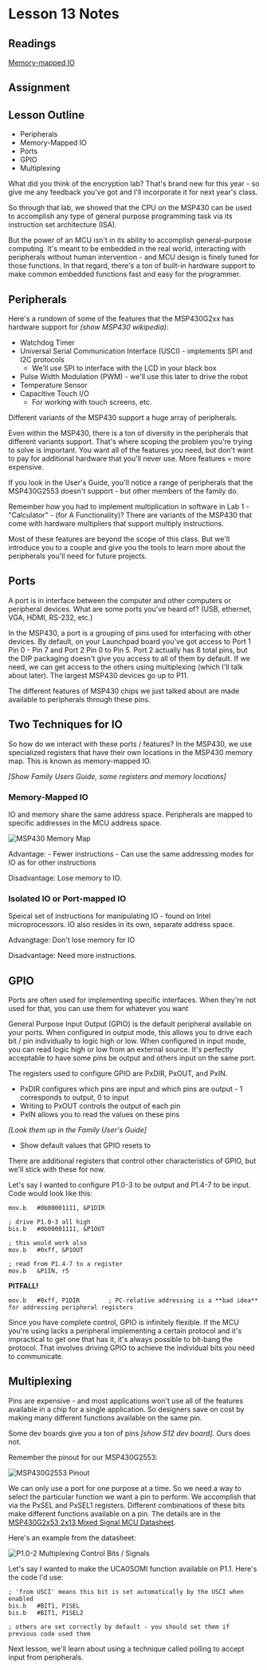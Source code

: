# Lesson 13 Notes

## Readings
[Memory-mapped IO](http://en.wikipedia.org/wiki/Memory-mapped_I/O)

## Assignment

## Lesson Outline
- Peripherals
- Memory-Mapped IO
- Ports
- GPIO
- Multiplexing

What did you think of the encryption lab?  That's brand new for this year - so give me any feedback you've got and I'll incorporate it for next year's class.

So through that lab, we showed that the CPU on the MSP430 can be used to accomplish any type of general purpose programming task via its instruction set architecture (ISA).

But the power of an MCU isn't in its ability to accomplish general-purpose computing. It's meant to be embedded in the real world, interacting with peripherals without human intervention - and MCU design is finely tuned for those functions. In that regard, there's a ton of built-in hardware support to make common embedded functions fast and easy for the programmer.

## Peripherals

Here's a rundown of some of the features that the MSP430G2xx has hardware support for *(show MSP430 wikipedia)*:

- Watchdog Timer
- Universal Serial Communication Interface (USCI) - implements SPI and I2C protocols
    - We'll use SPI to interface with the LCD in your black box
- Pulse Width Modulation (PWM) - we'll use this later to drive the robot
- Temperature Sensor
- Capacitive Touch I/O
    - For working with touch screens, etc.

Different variants of the MSP430 support a huge array of peripherals.

Even within the MSP430, there is a ton of diversity in the peripherals that different variants support. That's where scoping the problem you're trying to solve is important. You want all of the features you need, but don't want to pay for additional hardware that you'll never use. More features = more expensive.

If you look in the User's Guide, you'll notice a range of peripherals that the MSP430G2553 doesn't support - but other members of the family do.

Remember how you had to implement multiplication in software in Lab 1 - "Calculator" - (for A Functionality)? There are variants of the MSP430 that come with hardware multipliers that support multiply instructions.

Most of these features are beyond the scope of this class. But we'll introduce you to a couple and give you the tools to learn more about the peripherals you'll need for future projects.

## Ports

A port is in interface between the computer and other computers or peripheral devices.  What are some ports you've heard of?  (USB, ethernet, VGA, HDMI, RS-232, etc.)

In the MSP430, a port is a grouping of pins used for interfacing with other devices.  By default, on your Launchpad board you've got access to Port 1 Pin 0 - Pin 7 and Port 2 Pin 0 to Pin 5.  Port 2 actually has 8 total pins, but the DIP packaging doesn't give you access to all of them by default.  If we need, we can get access to the others using multiplexing (which I'll talk about later).  The largest MSP430 devices go up to P11.

The different features of MSP430 chips we just talked about are made available to peripherals through these pins.

## Two Techniques for IO

So how do we interact with these ports / features?  In the MSP430, we use specialized registers that have their own locations in the MSP430 memory map.  This is known as memory-mapped IO.

*[Show Family Users Guide, some registers and memory locations]*

### Memory-Mapped IO

IO and memory share the same address space.  Peripherals are mapped to specific addresses in the MCU address space.

![MSP430 Memory Map](../L2/memory_map.jpg)

Advantage: 
    - Fewer instructions
    - Can use the same addressing modes for IO as for other instructions

Disadvantage: Lose memory to IO.

### Isolated IO or Port-mapped IO

Speical set of instructions for manipulating IO - found on Intel microprocessors.  IO also resides in its own, separate address space.

Advangtage: Don't lose memory for IO

Disadvantage: Need more instructions.

## GPIO

Ports are often used for implementing specific interfaces.  When they're not used for that, you can use them for whatever you want 

General Purpose Input Output (GPIO) is the default peripheral available on your ports.  When configured in output mode, this allows you to drive each bit / pin individually to logic high or low.  When configured in input mode, you can read logic high or low from an external source.  It's perfectly acceptable to have some pins be output and others input on the same port.

The registers used to configure GPIO are PxDIR, PxOUT, and PxIN.

- PxDIR configures which pins are input and which pins are output - 1 corresponds to output, 0 to input
- Writing to PxOUT controls the output of each pin
- PxIN allows you to read the values on these pins

*[Look them up in the Family User's Guide]*

- Show default values that GPIO resets to

There are additional registers that control other characteristics of GPIO, but we'll stick with these for now.

Let's say I wanted to configure P1.0-3 to be output and P1.4-7 to be input.  Code would look like this:
```
mov.b   #0b00001111, &P1DIR

; drive P1.0-3 all high
bis.b   #0b00001111, &P1OUT

; this would work also
mov.b   #0xff, &P1OUT

; read from P1.4-7 to a register
mov.b   &P1IN, r5
```

**PITFALL!**
```
mov.b   #0xff, P1DIR        ; PC-relative addressing is a **bad idea** for addressing peripheral registers
```

Since you have complete control, GPIO is infinitely flexible.  If the MCU you're using lacks a peripheral implementing a certain protocol and it's impractical to get one that has it, it's always possible to bit-bang the protocol.  That involves driving GPIO to achieve the individual bits you need to communicate.

## Multiplexing

Pins are expensive - and most applications won't use all of the features available in a chip for a single application. So designers save on cost by making many different functions available on the same pin.

Some dev boards give you a ton of pins *[show S12 dev board]*.  Ours does not.

Remember the pinout for our MSP430G2553:

![MSP430G2553 Pinout](msp430g2553_dip20_pinout.jpg)

We can only use a port for one purpose at a time. So we need a way to select the particular function we want a pin to perform. We accomplish that via the PxSEL and PxSEL1 registers. Different combinations of these bits make different functions available on a pin. The details are in the [MSP430G2x53 2x13 Mixed Signal MCU Datasheet](/datasheets/msp430g2x53_2x13_mixed_sig_mcu.pdf).

Here's an example from the datasheet:

![P1.0-2 Multiplexing Control Bits / Signals](p1_multiplexing_control_bits.jpg)

Let's say I wanted to make the UCA0SOMI function available on P1.1. Here's the code I'd use:

```
; 'from USCI' means this bit is set automatically by the USCI when enabled
bis.b   #BIT1, P1SEL   
bis.b   #BIT1, P1SEL2

; others are set correctly by default - you should set them if previous code used them
```

Next lesson, we'll learn about using a technique called polling to accept input from peripherals.
